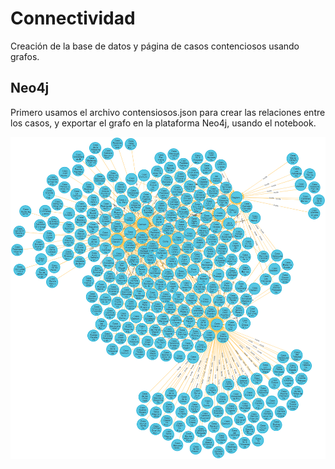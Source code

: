 # Connectividad
Creación de la base de datos y página de casos contenciosos usando grafos.

## Neo4j
Primero usamos el archivo contensiosos.json para crear las relaciones entre los casos, y exportar el grafo en la plataforma Neo4j, usando el notebook.

![Image of graph database](https://github.com/CharlesAG/Connectividad/blob/main/images/graph1.png)
